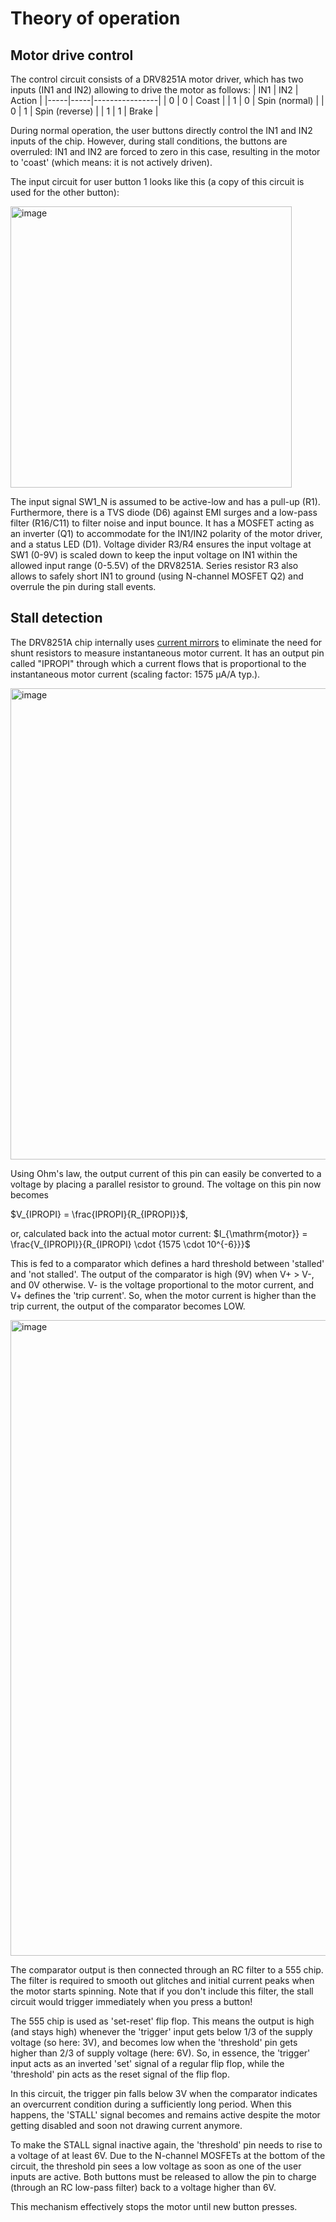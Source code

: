 # Theory of operation
## Motor drive control
The control circuit consists of a DRV8251A motor driver, which has two inputs (IN1 and IN2) allowing to drive the motor as follows:
| IN1 | IN2 | Action         |
|-----|-----|----------------|
| 0   | 0   | Coast          |
| 1   | 0   | Spin (normal)  |
| 0   | 1   | Spin (reverse) |
| 1   | 1   | Brake          |

During normal operation, the user buttons directly control the IN1 and IN2 inputs of the chip. However, during stall conditions, the buttons are overruled: IN1 and IN2 are forced to zero in this case, resulting in the motor to 'coast' (which means: it is not actively driven).

The input circuit for user button 1 looks like this (a copy of this circuit is used for the other button):

<img width="450" alt="image" src="https://github.com/user-attachments/assets/29f77d84-3008-4018-8648-db9004d66240">

The input signal SW1_N is assumed to be active-low and has a pull-up (R1). Furthermore, there is a TVS diode (D6) against EMI surges and a low-pass filter (R16/C11) to filter noise and input bounce. It has a MOSFET acting as an inverter (Q1) to accommodate for the IN1/IN2 polarity of the motor driver, and a status LED (D1). Voltage divider R3/R4 ensures the input voltage at SW1 (0-9V) is scaled down to keep the input voltage on IN1 within the allowed input range (0-5.5V) of the DRV8251A. Series resistor R3 also allows to safely short IN1 to ground (using N-channel MOSFET Q2) and overrule the pin during stall events. 

## Stall detection
The DRV8251A chip internally uses [current mirrors](https://en.wikipedia.org/wiki/Current_mirror) to eliminate the need for shunt resistors to measure instantaneous motor current. It has an output pin called "IPROPI" through which a current flows that is proportional to the instantaneous motor current (scaling factor: 1575 µA/A typ.).

<img width="754" alt="image" src="https://github.com/user-attachments/assets/d58c3fad-66d1-4177-9427-de336d743ac9">

Using Ohm's law, the output current of this pin can easily be converted to a voltage by placing a parallel resistor to ground. The voltage on this pin now becomes 

$`V_{IPROPI} = \frac{IPROPI}{R_{IPROPI}}`$,

or, calculated back into the actual motor current:
$`I_{\mathrm{motor}} = \frac{V_{IPROPI}}{R_{IPROPI} \cdot {1575 \cdot 10^{-6}}}`$

This is fed to a comparator which defines a hard threshold between 'stalled' and 'not stalled'. The output of the comparator is high (9V) when V+ > V-, and 0V otherwise. V- is the voltage proportional to the motor current, and V+ defines the 'trip current'. So, when the motor current is higher than the trip current, the output of the comparator becomes LOW.

<img width="1017" alt="image" src="https://github.com/user-attachments/assets/4df15498-6161-47d1-9c34-984b07b6e1d1">

The comparator output is then connected through an RC filter to a 555 chip. The filter is required to smooth out glitches and initial current peaks when the motor starts spinning. Note that if you don't include this filter, the stall circuit would trigger immediately when you press a button!

The 555 chip is used as 'set-reset' flip flop. This means the output is high (and stays high) whenever the 'trigger' input gets below 1/3 of the supply voltage (so here: 3V), and becomes low when the 'threshold' pin gets higher than 2/3 of supply voltage (here: 6V). So, in essence, the 'trigger' input acts as an inverted 'set' signal of a regular flip flop, while the 'threshold' pin acts as the reset signal of the flip flop.

In this circuit, the trigger pin falls below 3V when the comparator indicates an overcurrent condition during a sufficiently long period. When this happens, the 'STALL' signal becomes and remains active despite the motor getting disabled and soon not drawing current anymore.

To make the STALL signal inactive again, the 'threshold' pin needs to rise to a voltage of at least 6V. Due to the N-channel MOSFETs at the bottom of the circuit, the threshold pin sees a low voltage as soon as one of the user inputs are active. Both buttons must be released to allow the pin to charge (through an RC low-pass filter) back to a voltage higher than 6V.

This mechanism effectively stops the motor until new button presses.
